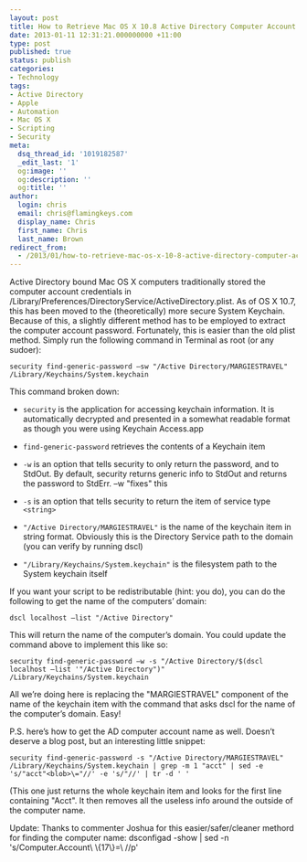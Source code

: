 ```yaml
---
layout: post
title: How to Retrieve Mac OS X 10.8 Active Directory Computer Account Password
date: 2013-01-11 12:31:21.000000000 +11:00
type: post
published: true
status: publish
categories:
- Technology
tags:
- Active Directory
- Apple
- Automation
- Mac OS X
- Scripting
- Security
meta:
  dsq_thread_id: '1019182587'
  _edit_last: '1'
  og:image: ''
  og:description: ''
  og:title: ''
author:
  login: chris
  email: chris@flamingkeys.com
  display_name: Chris
  first_name: Chris
  last_name: Brown
redirect_from:
  - /2013/01/how-to-retrieve-mac-os-x-10-8-active-directory-computer-account-password/
---
```

Active Directory bound Mac OS X computers traditionally stored the computer account credentials in /Library/Preferences/DirectoryService/ActiveDirectory.plist. As of OS X 10.7, this has been moved to the (theoretically) more secure System Keychain. Because of this, a slightly different method has to be employed to extract the computer account password. Fortunately, this is easier than the old plist method. Simply run the following command in Terminal as root (or any sudoer):

    security find-generic-password –sw "/Active Directory/MARGIESTRAVEL" /Library/Keychains/System.keychain

This command broken down:
* `security` is the application for accessing keychain information. It is automatically decrypted and presented in a somewhat readable format as though you were using Keychain Access.app

* `find-generic-password` retrieves the contents of a Keychain item

* `-w` is an option that tells security to only return the password, and to StdOut. By default, security returns generic info to StdOut and returns the password to StdErr. –w "fixes" this
* `-s` is an option that tells security to return the item of service type `<string>`

* `"/Active Directory/MARGIESTRAVEL"` is the name of the keychain item in string format. Obviously this is the Directory Service path to the domain (you can verify by running dscl)

* `"/Library/Keychains/System.keychain"` is the filesystem path to the System keychain itself

If you want your script to be redistributable (hint: you do), you can do the following to get the name of the computers’ domain:

    dscl localhost –list "/Active Directory"

This will return the name of the computer’s domain. You could update the command above to implement this like so:

    security find-generic-password –w -s "/Active Directory/$(dscl localhost –list '"/Active Directory")" /Library/Keychains/System.keychain

All we’re doing here is replacing the "MARGIESTRAVEL" component of the name of the keychain item with the command that asks dscl for the name of the computer’s domain. Easy!

P.S. here’s how to get the AD computer account name as well. Doesn’t deserve a blog post, but an interesting little snippet:

    security find-generic-password -s "/Active Directory/MARGIESTRAVEL" /Library/Keychains/System.keychain | grep -m 1 "acct" | sed -e 's/"acct"<blob>\="//' -e 's/"//' | tr -d ' '


(This one just returns the whole keychain item and looks for the first line containing "Acct". It then removes all the useless info around the outside of the computer name.
<aside class="aside-info">Update: Thanks to commenter Joshua for this easier/safer/cleaner methord for finding the computer name:
    dsconfigad -show | sed -n 's/Computer.Account\ \{17\}=\ //p'
</aside>
